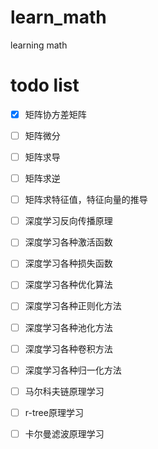 # learn_math
learning math

# todo list
- [x] 矩阵协方差矩阵
- [ ] 矩阵微分
- [ ] 矩阵求导
- [ ] 矩阵求逆
- [ ] 矩阵求特征值，特征向量的推导
- [ ] 深度学习反向传播原理
- [ ] 深度学习各种激活函数
- [ ] 深度学习各种损失函数
- [ ] 深度学习各种优化算法
- [ ] 深度学习各种正则化方法
- [ ] 深度学习各种池化方法
- [ ] 深度学习各种卷积方法
- [ ] 深度学习各种归一化方法
- [ ] 马尔科夫链原理学习
- [ ] r-tree原理学习
- [ ] 卡尔曼滤波原理学习


